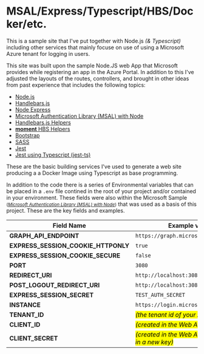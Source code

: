 # MSAL/Express/Typescript/HBS/Docker/etc.

This is a sample site that I've put together with Node.js _(&amp; Typescript)_ including other services that mainly focuse on use of using a Microsoft Azure tenant for logging in users.

This site was built upon the sample Node.JS web App that Microsoft provides while registering an app in the Azure Portal. In addition to this I've adjusted the layouts of the routes, controllers, and brought in other ideas from past experience that includes the following topics:

- [Node.js]
- [Handlebars.js]
- [Node Express]
- [Microsoft Authentication Library (MSAL) with Node]
- [Handlebars.js Helpers]
- [**moment** HBS Helpers]
- [Bootstrap]
- [SASS]
- [Jest]
- [Jest using Typescript (jest-ts)]

These are the basic building services I've used to generate a web site producing a a Docker Image using Typescript as base programming.

In addition to the code there is a series of Environmental variables that can be placed in a `.env` file contined in the root of your project and/or contained in your environment. These fields were also within the Microsoft Sample <small>(_[Microsoft Authentication Library (MSAL) with Node]_)</small> that was used as a basis of this project. These are the key fields and examples.

| Field Name | Example value |
|------|---------------|
| **GRAPH_API_ENDPOINT** | `https://graph.microsoft.com/` |
| **EXPRESS_SESSION_COOKIE_HTTPONLY** | `true` |
| **EXPRESS_SESSION_COOKIE_SECURE** | `false` |
| **PORT** | `3080` |
| **REDIRECT_URI** | `http://localhost:3080/auth/redirect` |
| **POST_LOGOUT_REDIRECT_URI** | `http://localhost:3080` |
| **EXPRESS_SESSION_SECRET** | `TEST_AUTH_SECRET` |
| **INSTANCE** | `https://login.microsoftonline.com` |
| **TENANT_ID** | <mark>_(the tenant id of your Azure service)_</mark> |
| **CLIENT_ID** | <mark>_(created in the Web App registration)_</mark> |
| **CLIENT_SECRET** | <mark>_(created in the Web App registration in a new key)_</mark> |

[Node.js]: https://nodejs.org/en
[Handlebars.js]: https://handlebarsjs.com/
[Node Express]: https://expressjs.com/
[Microsoft Authentication Library (MSAL) with Node]: https://learn.microsoft.com/en-us/entra/identity-platform/tutorial-v2-nodejs-webapp-msal
[Handlebars.js Helpers]: https://github.com/helpers/handlebars-helpers
[**moment** HBS Helpers]: https://github.com/helpers/handlebars-helper-moment
[Jest]: https://jestjs.io/
[Jest using Typescript (jest-ts)]: https://www.npmjs.com/package/ts-jest
[Bootstrap]: https://getbootstrap.com/
[SASS]: https://sass-lang.com/
